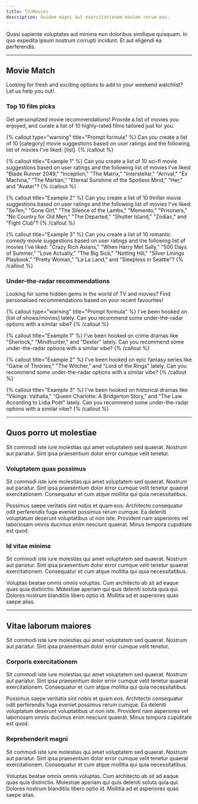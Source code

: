 ```yaml
---
title: TV/Movies
description: Quidem magni aut exercitationem maxime rerum eos.
---
```


Quasi sapiente voluptates aut minima non doloribus similique quisquam. In quo expedita ipsum nostrum corrupti incidunt. Et aut eligendi ea perferendis.

---

## Movie Match

Looking for fresh and exciting options to add to your weekend watchlist? Let us help you out!

### Top 10 film picks

Get personalized movie recommendations! Provide a list of movies you enjoyed, and curate a list of 10 highly-rated films tailored just for you.

{% callout type="warning" title="Prompt formula" %}
Can you create a list of 10 [category] movie suggestions based on user ratings and the following list of movies I've liked: [list].
{% /callout %}

{% callout title="Example 1" %}
Can you create a list of 10 sci-fi movie suggestions based on user ratings and the following list of movies I've liked: "Blade Runner 2049," "Inception," "The Matrix," "Interstellar," "Arrival," "Ex Machina," "The Martian," "Eternal Sunshine of the Spotless Mind," "Her," and "Avatar"?
{% /callout %}

{% callout title="Example 2" %}
Can you create a list of 10 thriller movie suggestions based on user ratings and the following list of movies I've liked: "Se7en," "Gone Girl," "The Silence of the Lambs," "Memento," "Prisoners," "No Country for Old Men," "The Departed," "Shutter Island," "Zodiac," and "Fight Club"?
{% /callout %}

{% callout title="Example 3" %}
Can you create a list of 10 romantic comedy movie suggestions based on user ratings and the following list of movies I've liked: "Crazy Rich Asians," "When Harry Met Sally," "500 Days of Summer," "Love Actually," "The Big Sick," "Notting Hill," "Silver Linings Playbook," "Pretty Woman," "La La Land," and "Sleepless in Seattle"?
{% /callout %}

### Under-the-radar recommendations

Looking for some hidden gems in the world of TV and movies? Find personalised recommendations based on your recent favourites!

{% callout type="warning" title="Prompt formula" %}
I've been hooked on [list of shows/movies] lately. Can you recommend some under-the-radar options with a similar vibe?
{% /callout %}

{% callout title="Example 1" %}
I've been hooked on crime dramas like "Sherlock," "Mindhunter," and "Dexter" lately. Can you recommend some under-the-radar options with a similar vibe?
{% /callout %}

{% callout title="Example 2" %}
I've been hooked on epic fantasy series like "Game of Thrones," "The Witcher," and "Lord of the Rings" lately. Can you recommend some under-the-radar options with a similar vibe?
{% /callout %}

{% callout title="Example 3" %}
I've been hooked on historical dramas like "Vikings: Valhalla," "Queen Charlotte: A Bridgerton Story," and "The Law According to Lidia Poët" lately. Can you recommend some under-the-radar options with a similar vibe?
{% /callout %}

---

## Quos porro ut molestiae

Sit commodi iste iure molestias qui amet voluptatem sed quaerat. Nostrum aut pariatur. Sint ipsa praesentium dolor error cumque velit tenetur.

### Voluptatem quas possimus

Sit commodi iste iure molestias qui amet voluptatem sed quaerat. Nostrum aut pariatur. Sint ipsa praesentium dolor error cumque velit tenetur quaerat exercitationem. Consequatur et cum atque mollitia qui quia necessitatibus.

Possimus saepe veritatis sint nobis et quam eos. Architecto consequatur odit perferendis fuga eveniet possimus rerum cumque. Ea deleniti voluptatum deserunt voluptatibus ut non iste. Provident nam asperiores vel laboriosam omnis ducimus enim nesciunt quaerat. Minus tempora cupiditate est quod.

### Id vitae minima

Sit commodi iste iure molestias qui amet voluptatem sed quaerat. Nostrum aut pariatur. Sint ipsa praesentium dolor error cumque velit tenetur quaerat exercitationem. Consequatur et cum atque mollitia qui quia necessitatibus.

Voluptas beatae omnis omnis voluptas. Cum architecto ab sit ad eaque quas quia distinctio. Molestiae aperiam qui quis deleniti soluta quia qui. Dolores nostrum blanditiis libero optio id. Mollitia ad et asperiores quas saepe alias.

---

## Vitae laborum maiores

Sit commodi iste iure molestias qui amet voluptatem sed quaerat. Nostrum aut pariatur. Sint ipsa praesentium dolor error cumque velit tenetur.

### Corporis exercitationem

Sit commodi iste iure molestias qui amet voluptatem sed quaerat. Nostrum aut pariatur. Sint ipsa praesentium dolor error cumque velit tenetur quaerat exercitationem. Consequatur et cum atque mollitia qui quia necessitatibus.

Possimus saepe veritatis sint nobis et quam eos. Architecto consequatur odit perferendis fuga eveniet possimus rerum cumque. Ea deleniti voluptatum deserunt voluptatibus ut non iste. Provident nam asperiores vel laboriosam omnis ducimus enim nesciunt quaerat. Minus tempora cupiditate est quod.

### Reprehenderit magni

Sit commodi iste iure molestias qui amet voluptatem sed quaerat. Nostrum aut pariatur. Sint ipsa praesentium dolor error cumque velit tenetur quaerat exercitationem. Consequatur et cum atque mollitia qui quia necessitatibus.

Voluptas beatae omnis omnis voluptas. Cum architecto ab sit ad eaque quas quia distinctio. Molestiae aperiam qui quis deleniti soluta quia qui. Dolores nostrum blanditiis libero optio id. Mollitia ad et asperiores quas saepe alias.
